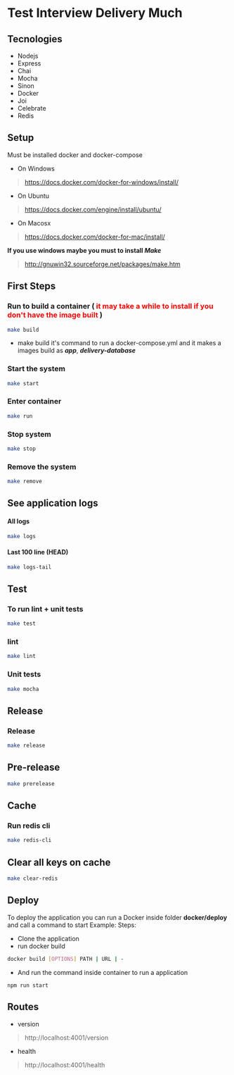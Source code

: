 # Test Interview Delivery Much

## Tecnologies
 - Nodejs
 - Express
 - Chai
 - Mocha
 - Sinon
 - Docker
 - Joi
 - Celebrate
 - Redis

## Setup
Must be installed docker and docker-compose

  - On Windows
> https://docs.docker.com/docker-for-windows/install/
  - On Ubuntu
> https://docs.docker.com/engine/install/ubuntu/
  - On Macosx
> https://docs.docker.com/docker-for-mac/install/

 **If you use windows maybe you must to install _Make_**
> http://gnuwin32.sourceforge.net/packages/make.htm


## First Steps
### Run to build a container (<span style="color:red"> it may take a while to install if you don't have the image built </span>)
```bash
make build
```
- make build it's command to run a docker-compose.yml and it makes a images build as **_app_**, **_delivery-database_**

### Start the system
```bash
make start
```
### Enter container 
```bash
make run
```
### Stop system
```bash
make stop
```
### Remove the system
```bash
make remove
```

## See application logs

#### All logs
```bash
make logs
```

#### Last 100 line (HEAD)
```bash
make logs-tail
```

## Test

### To run lint + unit tests
```bash
make test
```

### lint
```bash
make lint
```

### Unit tests
```bash
make mocha
```
## Release

### Release
```bash
make release
```
## Pre-release
```bash
make prerelease

```

## Cache

### Run redis cli
```bash
make redis-cli
```
## Clear all keys on cache
```bash
make clear-redis

```


## Deploy
To deploy the application you can run a Docker inside folder
**docker/deploy** and call a command to start
Example:
 Steps:
  - Clone the application
  - run docker build
```bash
docker build [OPTIONS] PATH | URL | -
```
 - And run the command inside container to run a application
```
npm run start
```

## Routes
 - version
> http://localhost:4001/version
 - health
> http://localhost:4001/health
